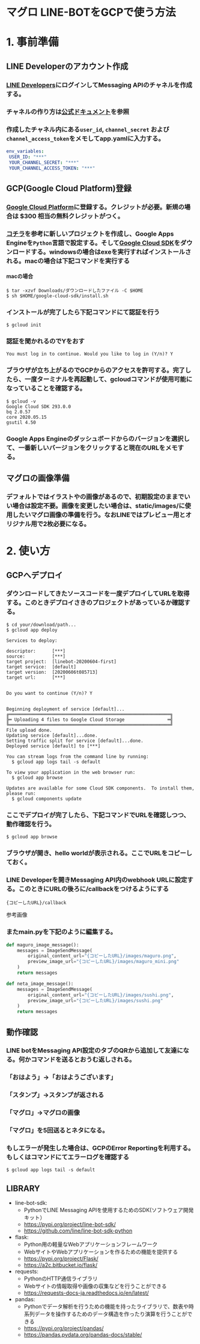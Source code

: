 # マグロ LINE-BOTをGCPで使う方法

#  1. 事前準備

## LINE Developerのアカウント作成

### [LINE Developers](https://developers.line.biz/ja/)にログインしてMessaging APIのチャネルを作成する。

### チャネルの作り方は[公式ドキュメント](https://developers.line.biz/ja/docs/messaging-api/getting-started/#%E3%83%81%E3%83%A3%E3%83%8D%E3%83%AB%E3%81%AE%E4%BD%9C%E6%88%90)を参照

### 作成したチャネル内にある`user_id`, `channel_secret` および `channel_access_token`をメモしてapp.yamlに入力する。

 ~~~yaml
env_variables:
  USER_ID: "***"
  YOUR_CHANNEL_SECRET: "***"
  YOUR_CHANNEL_ACCESS_TOKEN: "***"
~~~

## GCP(Google Cloud Platform)登録

### [Google Cloud Platform](https://cloud.google.com/getting-started?hl=ja)に登録する。クレジットが必要。新規の場合は $300 相当の無料クレジットがつく。

### [コチラ](https://blog.apar.jp/web/6912/)を参考に新しいプロジェクトを作成し、Google Apps Engineを`Python`言語で設定する。そして[Google Cloud SDK](https://cloud.google.com/sdk/docs?hl=ja)をダウンロードする。windowsの場合はexeを実行すればインストールされる。macの場合は下記コマンドを実行する

#### macの場合
~~~
$ tar -xzvf Downloads/ダウンロードしたファイル -C $HOME
$ sh $HOME/google-cloud-sdk/install.sh
~~~

### インストールが完了したら下記コマンドにて認証を行う
~~~
$ gcloud init
~~~
### 認証を聞かれるのでYをおす
~~~
You must log in to continue. Would you like to log in (Y/n)? Y
~~~
### ブラウザが立ち上がるのでGCPからのアクセスを許可する。完了したら、一度ターミナルを再起動して、gcloudコマンドが使用可能になっていることを確認する。
~~~
$ gcloud -v
Google Cloud SDK 293.0.0
bq 2.0.57
core 2020.05.15
gsutil 4.50
~~~

### Google Apps Engineのダッシュボードからのバージョンを選択して、一番新しいバージョンをクリックすると現在のURLをメモする。

## マグロの画像準備

### デフォルトではイラストやの画像があるので、初期設定のままでいい場合は設定不要。画像を変更したい場合は、static/images/に使用したいマグロ画像の準備を行う。なおLINEではプレビュー用とオリジナル用で2枚必要になる。

# 2. 使い方

## GCPへデプロイ

### ダウンロードしてきたソースコードを一度デプロイしてURLを取得する。このときデプロイさきのプロジェクトがあっているか確認する。

~~~
$ cd your/download/path...
$ gcloud app deploy

Services to deploy:

descriptor:      [***]
source:          [***]
target project:  [linebot-20200604-first]
target service:  [default]
target version:  [20200606t085713]
target url:      [***]


Do you want to continue (Y/n)? Y 


Beginning deployment of service [default]...
╔════════════════════════════════════════════════════════════╗
╠═ Uploading 4 files to Google Cloud Storage                ═╣
╚════════════════════════════════════════════════════════════╝
File upload done.
Updating service [default]...done.
Setting traffic split for service [default]...done.
Deployed service [default] to [***]

You can stream logs from the command line by running:
  $ gcloud app logs tail -s default

To view your application in the web browser run:
  $ gcloud app browse

Updates are available for some Cloud SDK components.  To install them,
please run:
  $ gcloud components update

~~~

### ここでデプロイが完了したら、下記コマンドでURLを確認しつつ、動作確認を行う。

~~~~
$ gcloud app browse
~~~~

### ブラウザが開き、hello worldが表示される。ここでURLをコピーしておく。

### LINE Developerを開きMessaging API内のwebhook URLに設定する。このときにURLの後ろに/callbackをつけるようにする

`{コピーしたURL}/callback`

参考画像

### またmain.pyを下記のように編集する。

~~~~python
def maguro_image_message():
    messages = ImageSendMessage(
        original_content_url="{コピーしたURL}/images/maguro.png", 
        preview_image_url="{コピーしたURL}/images/maguro_mini.png" 
    )
    return messages

def neta_image_message():
    messages = ImageSendMessage(
        original_content_url="{コピーしたURL}/images/sushi.png", 
        preview_image_url="{コピーしたURL}/images/sushi.png" 
    )
    return messages
~~~~



## 動作確認

 ### LINE botをMessaging API設定のタブのQRから追加して友達になる。何かコマンドを送るとおうむ返しされる。

 ### 「おはよう」→「おはようございます」

### 「スタンプ」→スタンプが返される

### 「マグロ」→マグロの画像

### 「マグロ」を5回送るとネタになる。

### もしエラーが発生した場合は、GCPのError Reportingを利用する。もしくはコマンドにてエラーログを確認する

~~~
$ gcloud app logs tail -s default
~~~



## LIBRARY
- line-bot-sdk:
    - PythonでLINE Messaging APIを使用するためのSDK(ソフトウェア開発キット）
    - https://pypi.org/project/line-bot-sdk/
    - https://github.com/line/line-bot-sdk-python
- flask:
    - Python用の軽量なWebアプリケーションフレームワーク
    - WebサイトやWebアプリケーションを作るための機能を提供する
    - https://pypi.org/project/Flask/
    - https://a2c.bitbucket.io/flask/
- requests:
    - PythonのHTTP通信ライブラリ
    - Webサイトの情報取得や画像の収集などを行うことができる
    - https://requests-docs-ja.readthedocs.io/en/latest/
- pandas:
    - Pythonでデータ解析を行うための機能を持ったライブラリで、数表や時系列データを操作するためのデータ構造を作ったり演算を行うことができる
    - https://pypi.org/project/pandas/
    - https://pandas.pydata.org/pandas-docs/stable/
